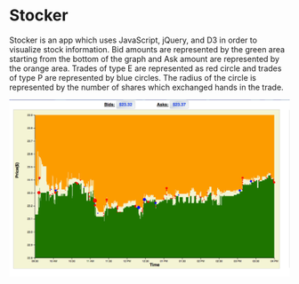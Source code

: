 # Stocker

Stocker is an app which uses JavaScript, jQuery, and D3 in order to visualize stock information. Bid amounts are represented by the green area starting from the bottom of the graph and Ask amount are represented by the orange area. Trades of type E are represented as red circle and trades of type P are represented by blue circles. The radius of the circle is represented by the number of shares which exchanged hands in the trade.

![image](img/graph.png)
